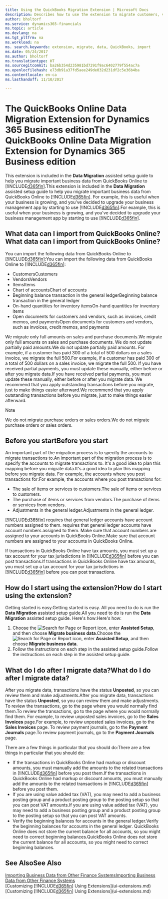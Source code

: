 ```yaml
---
title: Using the QuickBooks Migration Extension | Microsoft Docs
description: Describes how to use the extension to migrate customers, vendors, items, and accounts from QuickBooks Online to Dynamics 365.
author: bholtorf
ms.service: dynamics365-financials
ms.topic: article
ms.devlang: na
ms.tgt_pltfrm: na
ms.workload: na
ms. search.keywords: extension, migrate, data, QuickBooks, import
ms.date: 05/24/2017
ms.author: bholtorf
ms.translationtype: HT
ms.sourcegitcommit: ba26b354d235981bd7291f9ac6402779f554ac7a
ms.openlocfilehash: e73db91a37fd5aee249de032d231df2c5e36b4ba
ms.contentlocale: en-ca
ms.lasthandoff: 11/10/2017

---
```


# <a name="the-quickbooks-online-data-migration-extension-for-dynamics-365-business-edition"></a><span data-ttu-id="f8f01-103">The QuickBooks Online Data Migration Extension for Dynamics 365 Business edition</span><span class="sxs-lookup"><span data-stu-id="f8f01-103">The QuickBooks Online Data Migration Extension for Dynamics 365 Business edition</span></span>
<span data-ttu-id="f8f01-104">This extension is included in the **Data Migration** assisted setup guide to help you migrate important business data from QuickBooks Online to [!INCLUDE[d365fin](includes/d365fin_md.md)].</span><span class="sxs-lookup"><span data-stu-id="f8f01-104">This extension is included in the **Data Migration** assisted setup guide to help you migrate important business data from QuickBooks Online to [!INCLUDE[d365fin](includes/d365fin_md.md)].</span></span> <span data-ttu-id="f8f01-105">For example, this is useful when your business is growing, and you've decided to upgrade your business management app by starting to use [!INCLUDE[d365fin](includes/d365fin_md.md)].</span><span class="sxs-lookup"><span data-stu-id="f8f01-105">For example, this is useful when your business is growing, and you've decided to upgrade your business management app by starting to use [!INCLUDE[d365fin](includes/d365fin_md.md)].</span></span>

## <a name="what-data-can-i-import-from-quickbooks-online"></a><span data-ttu-id="f8f01-106">What data can I import from QuickBooks Online?</span><span class="sxs-lookup"><span data-stu-id="f8f01-106">What data can I import from QuickBooks Online?</span></span>
<span data-ttu-id="f8f01-107">You can import the following data from QuickBooks Online to [!INCLUDE[d365fin](includes/d365fin_md.md)]:</span><span class="sxs-lookup"><span data-stu-id="f8f01-107">You can import the following data from QuickBooks Online to [!INCLUDE[d365fin](includes/d365fin_md.md)]:</span></span>  

* <span data-ttu-id="f8f01-108">Customers</span><span class="sxs-lookup"><span data-stu-id="f8f01-108">Customers</span></span>
* <span data-ttu-id="f8f01-109">Vendors</span><span class="sxs-lookup"><span data-stu-id="f8f01-109">Vendors</span></span>
* <span data-ttu-id="f8f01-110">Items</span><span class="sxs-lookup"><span data-stu-id="f8f01-110">Items</span></span>
* <span data-ttu-id="f8f01-111">Chart of accounts</span><span class="sxs-lookup"><span data-stu-id="f8f01-111">Chart of accounts</span></span>
* <span data-ttu-id="f8f01-112">Beginning balance transaction in the general ledger</span><span class="sxs-lookup"><span data-stu-id="f8f01-112">Beginning balance transaction in the general ledger</span></span>
* <span data-ttu-id="f8f01-113">On-hand quantities for inventory items</span><span class="sxs-lookup"><span data-stu-id="f8f01-113">On-hand quantities for inventory items</span></span>
* <span data-ttu-id="f8f01-114">Open documents for customers and vendors, such as invoices, credit memos, and payments</span><span class="sxs-lookup"><span data-stu-id="f8f01-114">Open documents for customers and vendors, such as invoices, credit memos, and payments</span></span>

<span data-ttu-id="f8f01-115">We migrate only full amounts on sales and purchase documents.</span><span class="sxs-lookup"><span data-stu-id="f8f01-115">We migrate only full amounts on sales and purchase documents.</span></span> <span data-ttu-id="f8f01-116">We do not update partially paid amounts.</span><span class="sxs-lookup"><span data-stu-id="f8f01-116">We do not update partially paid amounts.</span></span> <span data-ttu-id="f8f01-117">For example, if a customer has paid 300 of a total of 500 dollars on a sales invoice, we migrate the full 500.</span><span class="sxs-lookup"><span data-stu-id="f8f01-117">For example, if a customer has paid 300 of a total of 500 dollars on a sales invoice, we migrate the full 500.</span></span> <span data-ttu-id="f8f01-118">If you have received partial payments, you must update these manually, either before or after you migrate data.</span><span class="sxs-lookup"><span data-stu-id="f8f01-118">If you have received partial payments, you must update these manually, either before or after you migrate data.</span></span> <span data-ttu-id="f8f01-119">We recommend that you apply outstanding transactions before you migrate, just to make things easier afterward.</span><span class="sxs-lookup"><span data-stu-id="f8f01-119">We recommend that you apply outstanding transactions before you migrate, just to make things easier afterward.</span></span>

> [!NOTE]  
>   <span data-ttu-id="f8f01-120">We do not migrate purchase orders or sales orders.</span><span class="sxs-lookup"><span data-stu-id="f8f01-120">We do not migrate purchase orders or sales orders.</span></span>

## <a name="before-you-start"></a><span data-ttu-id="f8f01-121">Before you start</span><span class="sxs-lookup"><span data-stu-id="f8f01-121">Before you start</span></span>
<span data-ttu-id="f8f01-122">An important part of the migration process is to specify the accounts to migrate transactions to.</span><span class="sxs-lookup"><span data-stu-id="f8f01-122">An important part of the migration process is to specify the accounts to migrate transactions to.</span></span> <span data-ttu-id="f8f01-123">It's a good idea to plan this mapping before you migrate data.</span><span class="sxs-lookup"><span data-stu-id="f8f01-123">It's a good idea to plan this mapping before you migrate data.</span></span> <span data-ttu-id="f8f01-124">For example, the accounts where you post transactions for:</span><span class="sxs-lookup"><span data-stu-id="f8f01-124">For example, the accounts where you post transactions for:</span></span>  

* <span data-ttu-id="f8f01-125">The sale of items or services to customers.</span><span class="sxs-lookup"><span data-stu-id="f8f01-125">The sale of items or services to customers.</span></span>
* <span data-ttu-id="f8f01-126">The purchase of items or services from vendors.</span><span class="sxs-lookup"><span data-stu-id="f8f01-126">The purchase of items or services from vendors.</span></span>  
* <span data-ttu-id="f8f01-127">Adjustments in the general ledger.</span><span class="sxs-lookup"><span data-stu-id="f8f01-127">Adjustments in the general ledger.</span></span>  

[!INCLUDE[d365fin](includes/d365fin_md.md)]<span data-ttu-id="f8f01-128"> requires that general ledger accounts have account numbers assigned to them.</span><span class="sxs-lookup"><span data-stu-id="f8f01-128"> requires that general ledger accounts have account numbers assigned to them.</span></span> <span data-ttu-id="f8f01-129">Make sure that account numbers are assigned to your accounts in QuickBooks Online.</span><span class="sxs-lookup"><span data-stu-id="f8f01-129">Make sure that account numbers are assigned to your accounts in QuickBooks Online.</span></span>

<span data-ttu-id="f8f01-130">If transactions in QuickBooks Online have tax amounts, you must set up a tax account for your tax jurisdictions in [!INCLUDE[d365fin](includes/d365fin_md.md)] before you can post transactions.</span><span class="sxs-lookup"><span data-stu-id="f8f01-130">If transactions in QuickBooks Online have tax amounts, you must set up a tax account for your tax jurisdictions in [!INCLUDE[d365fin](includes/d365fin_md.md)] before you can post transactions.</span></span>

## <a name="how-do-i-start-using-the-extension"></a><span data-ttu-id="f8f01-131">How do I start using the extension?</span><span class="sxs-lookup"><span data-stu-id="f8f01-131">How do I start using the extension?</span></span>
<span data-ttu-id="f8f01-132">Getting started is easy.</span><span class="sxs-lookup"><span data-stu-id="f8f01-132">Getting started is easy.</span></span> <span data-ttu-id="f8f01-133">All you need to do is run the **Data Migration** assisted setup guide.</span><span class="sxs-lookup"><span data-stu-id="f8f01-133">All you need to do is run the **Data Migration** assisted setup guide.</span></span> <span data-ttu-id="f8f01-134">Here's how:</span><span class="sxs-lookup"><span data-stu-id="f8f01-134">Here's how:</span></span>

1. <span data-ttu-id="f8f01-135">Choose the ![Search for Page or Report](media/ui-search/search_small.png "Search for Page or Report icon") icon, enter **Assisted Setup**, and then choose **Migrate business data**.</span><span class="sxs-lookup"><span data-stu-id="f8f01-135">Choose the ![Search for Page or Report](media/ui-search/search_small.png "Search for Page or Report icon") icon, enter **Assisted Setup**, and then choose **Migrate business data**.</span></span>
2. <span data-ttu-id="f8f01-136">Follow the instructions on each step in the assisted setup guide.</span><span class="sxs-lookup"><span data-stu-id="f8f01-136">Follow the instructions on each step in the assisted setup guide.</span></span>

## <a name="what-do-i-do-after-i-migrate-data"></a><span data-ttu-id="f8f01-137">What do I do after I migrate data?</span><span class="sxs-lookup"><span data-stu-id="f8f01-137">What do I do after I migrate data?</span></span>
<span data-ttu-id="f8f01-138">After you migrate data, transactions have the status **Unposted**, so you can review them and make adjustments.</span><span class="sxs-lookup"><span data-stu-id="f8f01-138">After you migrate data, transactions have the status **Unposted**, so you can review them and make adjustments.</span></span> <span data-ttu-id="f8f01-139">To review the transactions, go to the page where you would normally find them.</span><span class="sxs-lookup"><span data-stu-id="f8f01-139">To review the transactions, go to the page where you would normally find them.</span></span> <span data-ttu-id="f8f01-140">For example, to review unposted sales invoices, go to the **Sales Invoices** page.</span><span class="sxs-lookup"><span data-stu-id="f8f01-140">For example, to review unposted sales invoices, go to the **Sales Invoices** page.</span></span> <span data-ttu-id="f8f01-141">To review payment journals, go to the **Payment Journals** page.</span><span class="sxs-lookup"><span data-stu-id="f8f01-141">To review payment journals, go to the **Payment Journals** page.</span></span>   

<span data-ttu-id="f8f01-142">There are a few things in particular that you should do:</span><span class="sxs-lookup"><span data-stu-id="f8f01-142">There are a few things in particular that you should do:</span></span>

* <span data-ttu-id="f8f01-143">If the transactions in QuickBooks Online had markup or discount amounts, you must manually add the amounts to the related transactions in [!INCLUDE[d365fin](includes/d365fin_md.md)] before you post them.</span><span class="sxs-lookup"><span data-stu-id="f8f01-143">If the transactions in QuickBooks Online had markup or discount amounts, you must manually add the amounts to the related transactions in [!INCLUDE[d365fin](includes/d365fin_md.md)] before you post them.</span></span>
* <span data-ttu-id="f8f01-144">If you are using value added tax (VAT), you may need to add a business posting group and a product posting group to the posting setup so that you can post VAT amounts.</span><span class="sxs-lookup"><span data-stu-id="f8f01-144">If you are using value added tax (VAT), you may need to add a business posting group and a product posting group to the posting setup so that you can post VAT amounts.</span></span>
* <span data-ttu-id="f8f01-145">Verify the beginning balances for accounts in the general ledger.</span><span class="sxs-lookup"><span data-stu-id="f8f01-145">Verify the beginning balances for accounts in the general ledger.</span></span> <span data-ttu-id="f8f01-146">QuickBooks Online does not store the current balance for all accounts, so you might need to correct beginning balances.</span><span class="sxs-lookup"><span data-stu-id="f8f01-146">QuickBooks Online does not store the current balance for all accounts, so you might need to correct beginning balances.</span></span>

## <a name="see-also"></a><span data-ttu-id="f8f01-147">See Also</span><span class="sxs-lookup"><span data-stu-id="f8f01-147">See Also</span></span>
[<span data-ttu-id="f8f01-148">Importing Business Data from Other Finance Systems</span><span class="sxs-lookup"><span data-stu-id="f8f01-148">Importing Business Data from Other Finance Systems</span></span>](upload-data.md)  
<span data-ttu-id="f8f01-149">[Customizing [!INCLUDE[d365fin](includes/d365fin_md.md)] Using Extensions](ui-extensions.md)</span><span class="sxs-lookup"><span data-stu-id="f8f01-149">[Customizing [!INCLUDE[d365fin](includes/d365fin_md.md)] Using Extensions](ui-extensions.md)</span></span>  

